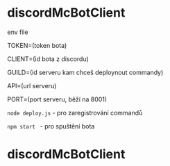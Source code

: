 # discordMcBotClient
env file

TOKEN=(token bota)

CLIENT=(id bota z discordu) 

GUILD=(id serveru kam chceš deploynout commandy) 

API=(url serveru) 

PORT=(port serveru, běží na 8001) 


```node deploy.js``` - pro zaregistrování commandů

```npm start ``` - pro spuštění bota

# discordMcBotClient
